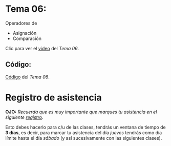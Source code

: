 # __Tema 06:__ 
Operadores de
* Asignación
* Comparación


Clic para ver el [video](https://youtu.be/Akl4V8O9Wvk) del _Tema 06_.


## Código:
[Código](https://github.com/AFIF-UG/Introduccion_a_Python-Curso_Online/blob/main/Clase_04/Codigo_Tema_6.ipynb) del _Tema 06_.



# Registro de asistencia
__OJO:__ _Recuerda que es muy importante que marques tu asistencia en el siguiente [registro](https://docs.google.com/forms/d/e/1FAIpQLSe_VK9V04d-omw9icqLhe-REiaC0wunmvFq1_WjCvJ3z8iFEg/viewform?usp=sf_link)_.

Esto debes hacerlo para c/u de las clases, tendrás un ventana de tiempo de __3 días__, es decir, para marcar tu asistencia del día _jueves_ tendrás como día límite hasta el día _sábado_ (y así sucesivamente con las siguientes clases).
